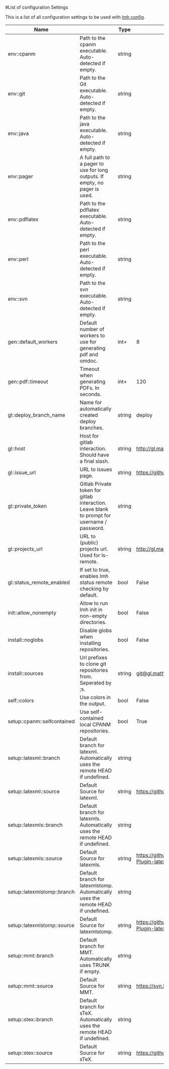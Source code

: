 #List of configuration Settings

This is a list of all configuration settings to be used with [lmh config](../commands/config). 


| Name |  | Type | Default |
| ------------ | ------------- | ------------ | ------------ |
| env::cpanm | Path to the cpanm executable. Auto-detected if empty. | string |  |
| env::git | Path to the Git executable. Auto-detected if empty. | string |  |
| env::java | Path to the java executable. Auto-detected if empty. | string |  |
| env::pager | A full path to a pager to use for long outputs. If empty, no pager is used. | string |  |
| env::pdflatex | Path to the pdflatex executable. Auto-detected if empty. | string |  |
| env::perl | Path to the perl executable. Auto-detected if empty. | string |  |
| env::svn | Path to the svn executable. Auto-detected if empty. | string |  |
| gen::default_workers | Default number of workers to use for generating pdf and omdoc. | int+ | 8 |
| gen::pdf::timeout | Timeout when generating PDFs. In seconds. | int+ | 120 |
| gl::deploy_branch_name | Name for automatically created deploy branches. | string | deploy |
| gl::host | Host for gitlab interaction. Should have a final slash. | string | http://gl.mathhub.info/ |
| gl::issue_url | URL to issues page. | string | https://github.com/KWARC/localmh/issues |
| gl::private_token | Gitlab Private token for gitlab interaction. Leave blank to prompt for username / password. | string |  |
| gl::projects_url | URL to (public) projects url. Used for ls-remote. | string | http://gl.mathhub.info/public/ |
| gl::status_remote_enabled | If set to true, enables lmh status remote checking by default. | bool | False |
| init::allow_nonempty | Allow to run lmh init in non-empty directories. | bool | False |
| install::noglobs | Disable globs when installing repositories. | bool | False |
| install::sources | Url prefixes to clone git repositories from. Seperated by ;s. | string | git@gl.mathhub.info:;http://gl.mathhub.info/ |
| self::colors | Use colors in the output. | bool | False |
| setup::cpanm::selfcontained | Use self-contained local CPANM repositories. | bool | True |
| setup::latexml::branch | Default branch for latexml. Automatically uses the remote HEAD if undefined. | string |  |
| setup::latexml::source | Default Source for latexml. | string | https://github.com/KWARC/LaTeXML.git |
| setup::latexmls::branch | Default branch for latexmls. Automatically uses the remote HEAD if undefined. | string |  |
| setup::latexmls::source | Default Source for latexmls. | string | https://github.com/dginev/LaTeXML-Plugin-latexmls |
| setup::latexmlstomp::branch | Default branch for latexmlstomp. Automatically uses the remote HEAD if undefined. | string |  |
| setup::latexmlstomp::source | Default Source for latexmlstomp. | string | https://github.com/KWARC/LaTeXML-Plugin-latexmlstomp.git |
| setup::mmt::branch | Default branch for MMT. Automatically uses TRUNK if empty. | string |  |
| setup::mmt::source | Default Source for MMT. | string | https://svn.kwarc.info/repos/MMT/deploy/ |
| setup::stex::branch | Default branch for sTeX. Automatically uses the remote HEAD if undefined. | string |  |
| setup::stex::source | Default Source for sTeX. | string | https://github.com/KWARC/sTeX.git |
